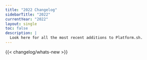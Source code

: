 ```yaml
---
title: "2022 Changelog"
sidebarTitle: "2022"
currentYear: "2022"
layout: single
toc: false
description: |
  Look here for all the most recent additions to Platform.sh.
---
```


{{< changelog/whats-new >}}
